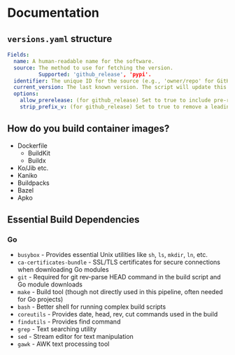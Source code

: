 # Documentation

## `versions.yaml` structure

```yaml
Fields:
  name: A human-readable name for the software.
  source: The method to use for fetching the version.
          Supported: 'github_release', 'pypi'.
  identifier: The unique ID for the source (e.g., 'owner/repo' for GitHub, 'package-name' for PyPI).
  current_version: The last known version. The script will update this.
  options:
    allow_prerelease: (for github_release) Set to true to include pre-releases. Defaults to false.
    strip_prefix_v: (for github_release) Set to true to remove a leading 'v' from the tag name. Defaults to true.
```

## How do you build container images?

- Dockerfile
    - BuildKit
    - Buildx
- Ko/Jib etc.
- Kaniko
- Buildpacks
- Bazel
- Apko

## Essential Build Dependencies

### Go

- `busybox` - Provides essential Unix utilities like `sh`, `ls`, `mkdir`, `ln`, etc.
- `ca-certificates-bundle` - SSL/TLS certificates for secure connections when downloading Go modules
- `git` - Required for git rev-parse HEAD command in the build script and Go module downloads
- `make` - Build tool (though not directly used in this pipeline, often needed for Go projects)
- `bash` - Better shell for running complex build scripts
- `coreutils` - Provides date, head, rev, cut commands used in the build
- `findutils` - Provides find command
- `grep` - Text searching utility
- `sed` - Stream editor for text manipulation
- `gawk` - AWK text processing tool
